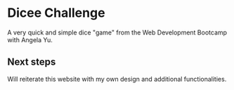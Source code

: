 # Dicee Challenge

A very quick and simple dice "game" from the Web Development Bootcamp with Angela Yu.

## Next steps

Will reiterate this website with my own design and additional functionalities.